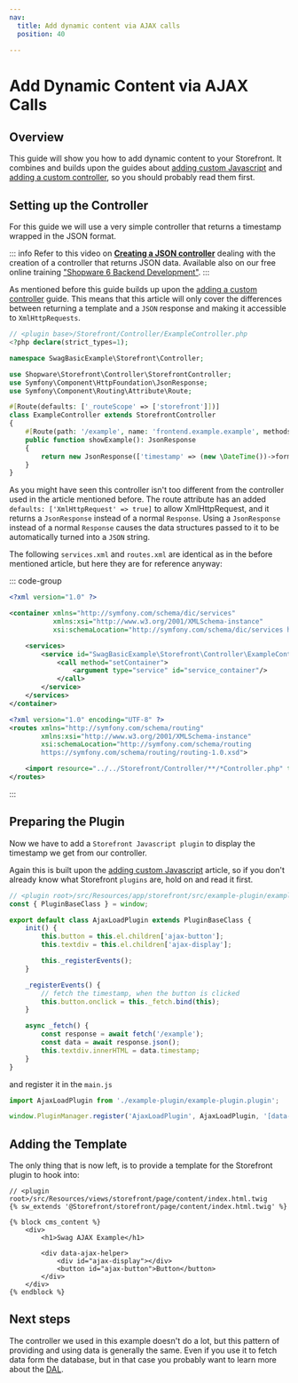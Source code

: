 ```yaml
---
nav:
  title: Add dynamic content via AJAX calls
  position: 40

---
```


# Add Dynamic Content via AJAX Calls

## Overview

This guide will show you how to add dynamic content to your Storefront.
It combines and builds upon the guides about [adding custom Javascript](add-custom-javascript) and [adding a custom controller](add-custom-controller), so you should probably read them first.

## Setting up the Controller

For this guide we will use a very simple controller that returns a timestamp wrapped in the JSON format.

::: info
Refer to this video on **[Creating a JSON controller](https://www.youtube.com/watch?v=VzREUDdpZ3E)** dealing with the creation of a controller that returns JSON data.
Available also on our free online training ["Shopware 6 Backend Development"](https://academy.shopware.com/courses/shopware-6-backend-development-with-jisse-reitsma).
:::

As mentioned before this guide builds up upon the [adding a custom controller](add-custom-controller) guide.
This means that this article will only cover the differences between returning a template and a `JSON` response and making it accessible to `XmlHttpRequests`.

```php
// <plugin base>/Storefront/Controller/ExampleController.php
<?php declare(strict_types=1);

namespace SwagBasicExample\Storefront\Controller;

use Shopware\Storefront\Controller\StorefrontController;
use Symfony\Component\HttpFoundation\JsonResponse;
use Symfony\Component\Routing\Attribute\Route;

#[Route(defaults: ['_routeScope' => ['storefront']])]
class ExampleController extends StorefrontController
{
    #[Route(path: '/example', name: 'frontend.example.example', methods: ['GET'], defaults: ['XmlHttpRequest' => 'true'])]
    public function showExample(): JsonResponse
    {
        return new JsonResponse(['timestamp' => (new \DateTime())->format(\DateTimeInterface::W3C)]);
    }
}
```

As you might have seen this controller isn't too different from the controller used in the article mentioned before.
The route attribute has an added `defaults: ['XmlHttpRequest' => true]` to allow XmlHttpRequest, and it returns a `JsonResponse` instead of a normal `Response`.
Using a `JsonResponse` instead of a normal `Response` causes the data structures passed to it to be automatically turned into a `JSON` string.

The following `services.xml` and `routes.xml` are identical as in the before mentioned article, but here they are for reference anyway:

::: code-group
```xml [<plugin root>/src/Resources/config/services.xml]
<?xml version="1.0" ?>

<container xmlns="http://symfony.com/schema/dic/services" 
           xmlns:xsi="http://www.w3.org/2001/XMLSchema-instance"
           xsi:schemaLocation="http://symfony.com/schema/dic/services http://symfony.com/schema/dic/services/services-1.0.xsd">

    <services>
        <service id="SwagBasicExample\Storefront\Controller\ExampleController" public="true">
            <call method="setContainer">
                <argument type="service" id="service_container"/>
            </call>
        </service>
    </services>
</container>
```

```xml [<plugin root>/src/Resources/config/routes.xml]
<?xml version="1.0" encoding="UTF-8" ?>
<routes xmlns="http://symfony.com/schema/routing"
        xmlns:xsi="http://www.w3.org/2001/XMLSchema-instance"
        xsi:schemaLocation="http://symfony.com/schema/routing
        https://symfony.com/schema/routing/routing-1.0.xsd">

    <import resource="../../Storefront/Controller/**/*Controller.php" type="attribute" />
</routes>
```
:::

## Preparing the Plugin

Now we have to add a `Storefront Javascript plugin` to display the timestamp we get from our controller.

Again this is built upon the [adding custom Javascript](add-custom-javascript) article, so if you don't already know what Storefront `plugins` are, hold on and read it first.

```javascript
// <plugin root>/src/Resources/app/storefront/src/example-plugin/example-plugin.plugin.js
const { PluginBaseClass } = window;

export default class AjaxLoadPlugin extends PluginBaseClass {
    init() {
        this.button = this.el.children['ajax-button'];
        this.textdiv = this.el.children['ajax-display'];

        this._registerEvents();
    }

    _registerEvents() {
        // fetch the timestamp, when the button is clicked
        this.button.onclick = this._fetch.bind(this);
    }

    async _fetch() {
        const response = await fetch('/example');
        const data = await response.json();
        this.textdiv.innerHTML = data.timestamp;
    }
}
```

and register it in the `main.js`

```javascript
import AjaxLoadPlugin from './example-plugin/example-plugin.plugin';

window.PluginManager.register('AjaxLoadPlugin', AjaxLoadPlugin, '[data-ajax-helper]');
```

## Adding the Template

The only thing that is now left, is to provide a template for the Storefront plugin to hook into:

```twig
// <plugin root>/src/Resources/views/storefront/page/content/index.html.twig
{% sw_extends '@Storefront/storefront/page/content/index.html.twig' %}

{% block cms_content %}
    <div>
        <h1>Swag AJAX Example</h1>

        <div data-ajax-helper>
            <div id="ajax-display"></div>
            <button id="ajax-button">Button</button>
        </div>
    </div>
{% endblock %}
```

## Next steps

The controller we used in this example doesn't do a lot, but this pattern of providing and using data is generally the same.
Even if you use it to fetch data form the database, but in that case you probably want to learn more about the [DAL](../../../../concepts/framework/data-abstraction-layer).
